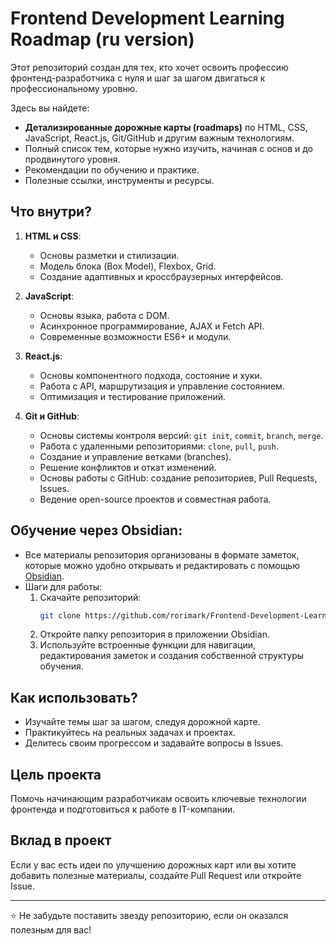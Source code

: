# Frontend Development Learning Roadmap (ru version) 

Этот репозиторий создан для тех, кто хочет освоить профессию фронтенд-разработчика с нуля и шаг за шагом двигаться к профессиональному уровню.  

Здесь вы найдете:  
- **Детализированные дорожные карты (roadmaps)** по HTML, CSS, JavaScript, React.js, Git/GitHub и другим важным технологиям.  
- Полный список тем, которые нужно изучить, начиная с основ и до продвинутого уровня.  
- Рекомендации по обучению и практике.  
- Полезные ссылки, инструменты и ресурсы.  

## Что внутри?  
1. **HTML и CSS**:  
   - Основы разметки и стилизации.  
   - Модель блока (Box Model), Flexbox, Grid.  
   - Создание адаптивных и кроссбраузерных интерфейсов.  

2. **JavaScript**:  
   - Основы языка, работа с DOM.  
   - Асинхронное программирование, AJAX и Fetch API.  
   - Современные возможности ES6+ и модули.  

3. **React.js**:  
   - Основы компонентного подхода, состояние и хуки.  
   - Работа с API, маршрутизация и управление состоянием.  
   - Оптимизация и тестирование приложений.  

4. **Git и GitHub**:  
   - Основы системы контроля версий: `git init`, `commit`, `branch`, `merge`.  
   - Работа с удаленными репозиториями: `clone`, `pull`, `push`.  
   - Создание и управление ветками (branches).  
   - Решение конфликтов и откат изменений.  
   - Основы работы с GitHub: создание репозиториев, Pull Requests, Issues.  
   - Ведение open-source проектов и совместная работа.  

## Обучение через Obsidian:  
   - Все материалы репозитория организованы в формате заметок, которые можно удобно открывать и редактировать с помощью [Obsidian](https://obsidian.md).  
   - Шаги для работы:  
     1. Скачайте репозиторий:  
        ```bash  
        git clone https://github.com/rorimark/Frontend-Development-Learning-Roadmap.git  
        ```  
     2. Откройте папку репозитория в приложении Obsidian.  
     3. Используйте встроенные функции для навигации, редактирования заметок и создания собственной структуры обучения.  

## Как использовать?  
- Изучайте темы шаг за шагом, следуя дорожной карте.  
- Практикуйтесь на реальных задачах и проектах.  
- Делитесь своим прогрессом и задавайте вопросы в Issues.  

## Цель проекта  
Помочь начинающим разработчикам освоить ключевые технологии фронтенда и подготовиться к работе в IT-компании.  

## Вклад в проект  
Если у вас есть идеи по улучшению дорожных карт или вы хотите добавить полезные материалы, создайте Pull Request или откройте Issue.  

---

⭐️ Не забудьте поставить звезду репозиторию, если он оказался полезным для вас!